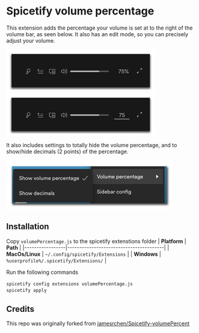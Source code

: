 # Spicetify volume percentage
This extension adds the percentage your volume is set at to the right of the volume bar, as seen below. It also has an edit mode, so you can precisely adjust your volume.

![volume percentage next to volume bar](img/volume-percentage.png) ![volume percentage in edit mode](img/volume-percentage-edit-mode.png)

It also includes settings to totally hide the volume percentage, and to show/hide decimals (2 points) of the percentage.

![volume percentage settings](img/volume-percentage-settings.png)

## Installation
Copy `volumePercentage.js` to the spicetify extenstions folder
| **Platform**    | **Path**                               |
|-----------------|----------------------------------------|
| **MacOs/Linux** | `~/.config/spicetify/Extensions`       |
| **Windows**     | `%userprofile%/.spicetify/Extensions/` |

Run the following commands
```sh
spicetify config extensions volumePercentage.js
spicetify apply
```

## Credits
This repo was originally forked from [jamesrchen/Spicetify-volumePercent](https://github.com/jamesrchen/Spicetify-volumePercent)